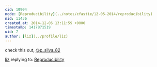 ```yaml
---
cid: 10904
node: [Reproducibility](../notes/cfastie/12-05-2014/reproducibility)
nid: 11436
created_at: 2014-12-06 13:11:59 +0000
timestamp: 1417871519
uid: 7
author: [liz](../profile/liz)
---
```


check this out, [@p_silva_82](/profile/p_silva_82)

[liz](../profile/liz) replying to: [Reproducibility](../notes/cfastie/12-05-2014/reproducibility)

